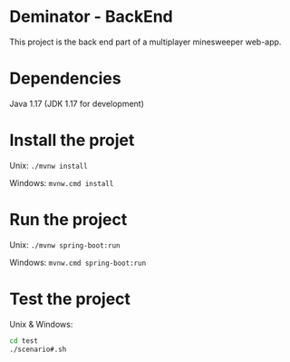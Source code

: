 # Deminator - BackEnd

This project is the back end part of a multiplayer minesweeper web-app.

# Dependencies

Java 1.17
(JDK 1.17 for development)

# Install the projet

Unix: `./mvnw install`

Windows: `mvnw.cmd install`

# Run the project

Unix: `./mvnw spring-boot:run`

Windows: `mvnw.cmd spring-boot:run`

# Test the project

Unix & Windows:

```sh
cd test
./scenario#.sh
```
